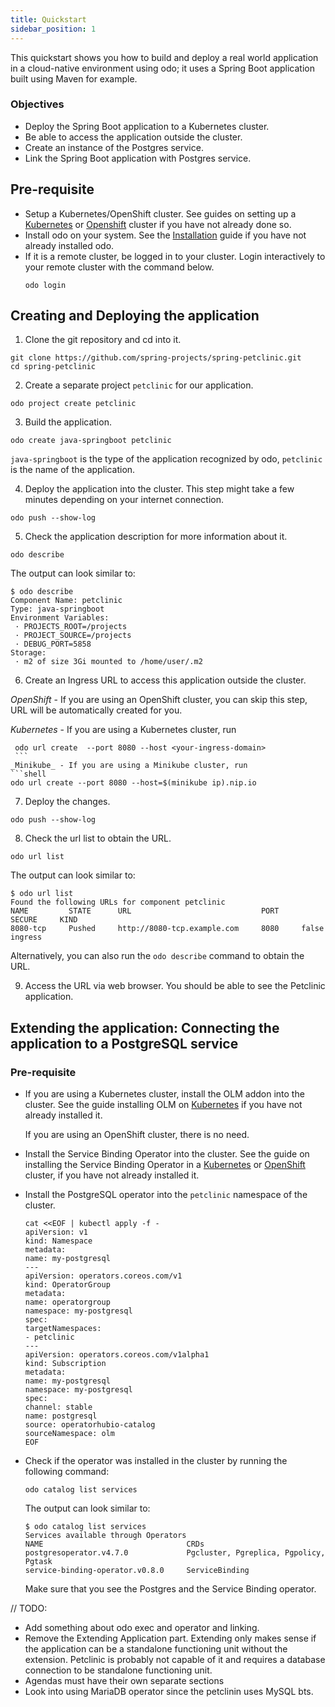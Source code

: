 ```yaml
---
title: Quickstart
sidebar_position: 1
---
```

This quickstart shows you how to build and deploy a real world application in a cloud-native environment using odo; it uses a Spring Boot application built using Maven for example.

### Objectives

* Deploy the Spring Boot application to a Kubernetes cluster.
* Be able to access the application outside the cluster.
* Create an instance of the Postgres service.
* Link the Spring Boot application with Postgres service.

## Pre-requisite
* Setup a Kubernetes/OpenShift cluster. See guides on setting up a [Kubernetes](cluster-setup/kubernetes.md) or [Openshift](cluster-setup/openshift.md) cluster if you have not already done so.
* Install odo on your system. See the [Installation](installation.md) guide if you have not already installed odo.
* If it is a remote cluster, be logged in to your cluster. Login interactively to your remote cluster with the command below.
  ```shell
  odo login
  ```


## Creating and Deploying the application
1. Clone the git repository and cd into it.
  ```shell
  git clone https://github.com/spring-projects/spring-petclinic.git
  cd spring-petclinic
  ```

2. Create a separate project `petclinic` for our application.
  ```shell
  odo project create petclinic
  ```

3. Build the application.
  ```shell
  odo create java-springboot petclinic
  ```
  `java-springboot` is the type of the application recognized by odo, `petclinic` is the name of the application.

4. Deploy the application into the cluster. This step might take a few minutes depending on your internet connection.
  ```shell
  odo push --show-log
  ```

5. Check the application description for more information about it.
  ```shell
  odo describe
  ```
  The output can look similar to:
  ```shell
  $ odo describe
  Component Name: petclinic
  Type: java-springboot
  Environment Variables:
   · PROJECTS_ROOT=/projects
   · PROJECT_SOURCE=/projects
   · DEBUG_PORT=5858
  Storage:
   · m2 of size 3Gi mounted to /home/user/.m2
  ```

6. Create an Ingress URL to access this application outside the cluster.

  _OpenShift_ - If you are using an OpenShift cluster, you can skip this step, URL will be automatically created for you.

  _Kubernetes_ - If you are using a Kubernetes cluster, run 
   ```shell
    odo url create  --port 8080 --host <your-ingress-domain>
    ```
  _Minikube_ - If you are using a Minikube cluster, run 
  ```shell
  odo url create --port 8080 --host=$(minikube ip).nip.io
  ```

7. Deploy the changes.
  ```shell
  odo push --show-log
  ```

8. Check the url list to obtain the URL.
  ```shell
  odo url list
  ```
  The output can look similar to:
  ```shell
  $ odo url list
  Found the following URLs for component petclinic
  NAME         STATE      URL                             PORT     SECURE     KIND
  8080-tcp     Pushed     http://8080-tcp.example.com     8080     false      ingress
  ```
  Alternatively, you can also run the `odo describe` command to obtain the URL.

9. Access the URL via web browser. You should be able to see the Petclinic application.

## Extending the application: Connecting the application to a PostgreSQL service

### Pre-requisite
* If you are using a Kubernetes cluster, install the OLM addon into the cluster. See the guide installing OLM on [Kubernetes](cluster-setup/kubernetes.md) if you have not already installed it.
  
  If you are using an OpenShift cluster, there is no need.

* Install the Service Binding Operator into the cluster. See the guide on installing the Service Binding Operator in a [Kubernetes](cluster-setup/kubernetes.md) or [OpenShift](cluster-setup/openshift.md) cluster, if you have not already installed it.

* Install the PostgreSQL operator into the `petclinic` namespace of the cluster.
  ```shell
  cat <<EOF | kubectl apply -f -
  apiVersion: v1
  kind: Namespace
  metadata:
  name: my-postgresql
  ---
  apiVersion: operators.coreos.com/v1
  kind: OperatorGroup
  metadata:
  name: operatorgroup
  namespace: my-postgresql
  spec:
  targetNamespaces:
  - petclinic
  ---
  apiVersion: operators.coreos.com/v1alpha1
  kind: Subscription
  metadata:
  name: my-postgresql
  namespace: my-postgresql
  spec:
  channel: stable
  name: postgresql
  source: operatorhubio-catalog
  sourceNamespace: olm
  EOF
  ```

* Check if the operator was installed in the cluster by running the following command:
  ```shell
  odo catalog list services
  ```
  The output can look similar to:
  ```shell
  $ odo catalog list services
  Services available through Operators
  NAME                                CRDs
  postgresoperator.v4.7.0             Pgcluster, Pgreplica, Pgpolicy, Pgtask
  service-binding-operator.v0.8.0     ServiceBinding
  ```
  
  Make sure that you see the Postgres and the Service Binding operator.


// TODO:
* Add something about odo exec and operator and linking.
* Remove the Extending Application part. Extending only makes sense if the application can be a standalone functioning unit without the extension.
  Petclinic is probably not capable of it and requires a database connection to be standalone functioning unit.
* Agendas must have their own separate sections
* Look into using MariaDB operator since the petclinin uses MySQL bts.